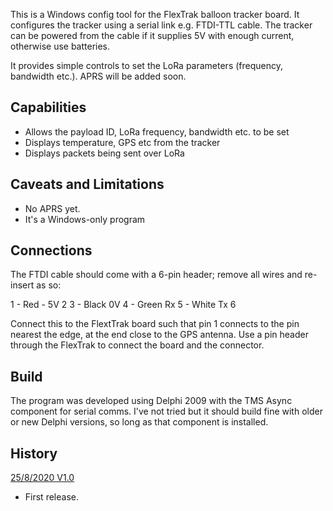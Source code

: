 This is a Windows config tool for the FlexTrak balloon tracker board.  It configures the tracker using a serial link e.g. FTDI-TTL cable.  The tracker can be powered from the cable if it supplies 5V with enough current, otherwise use batteries.

It provides simple controls to set the LoRa parameters (frequency, bandwidth etc.).  APRS will be added soon.

Capabilities
------------

- Allows the payload ID, LoRa frequency, bandwidth etc. to be set
- Displays temperature, GPS etc from the tracker
- Displays packets being sent over LoRa

Caveats and Limitations
-----------------------

- No APRS yet.
- It's a Windows-only program

Connections
-----

The FTDI cable should come with a 6-pin header; remove all wires and re-insert as so:

1 - Red - 5V
2
3 - Black 0V
4 - Green Rx
5 - White Tx
6

Connect this to the FlextTrak board such that pin 1 connects to the pin nearest the edge, at the end close to the GPS antenna.  Use a pin header through the FlexTrak to connect the board and the connector.

Build
-----

The program was developed using Delphi 2009 with the TMS Async component for serial comms.  I've not tried but it should build fine with older or new Delphi versions, so long as that component is installed.

History
-------

<u>25/8/2020	V1.0</u>

- First release.

  
